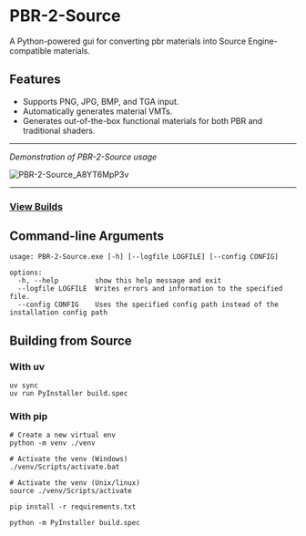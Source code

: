# PBR-2-Source
A Python-powered gui for converting pbr materials into Source Engine-compatible materials.

## Features
- Supports PNG, JPG, BMP, and TGA input.
- Automatically generates material VMTs.
- Generates out-of-the-box functional materials for both PBR and traditional shaders.

---

*Demonstration of PBR-2-Source usage*

![PBR-2-Source_A8YT6MpP3v](https://github.com/user-attachments/assets/f6f09f18-ce38-49bc-9822-fb045e30b229)
 
---
### [View Builds](https://github.com/koerismo/PBR-2-Source/releases)

## Command-line Arguments

```
usage: PBR-2-Source.exe [-h] [--logfile LOGFILE] [--config CONFIG]

options:
  -h, --help         show this help message and exit
  --logfile LOGFILE  Writes errors and information to the specified file.
  --config CONFIG    Uses the specified config path instead of the installation config path
```


## Building from Source

### With uv

```
uv sync
uv run PyInstaller build.spec
```

### With pip

```
# Create a new virtual env
python -m venv ./venv

# Activate the venv (Windows)
./venv/Scripts/activate.bat

# Activate the venv (Unix/linux)
source ./venv/Scripts/activate

pip install -r requirements.txt

python -m PyInstaller build.spec
```
